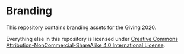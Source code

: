 # Branding
This repository contains branding assets for the Giving 2020.

Everything else in this repository is licensed under [Creative Commons Attribution-NonCommercial-ShareAlike 4.0 International License](https://creativecommons.org/licenses/by-nc-sa/4.0/). 
